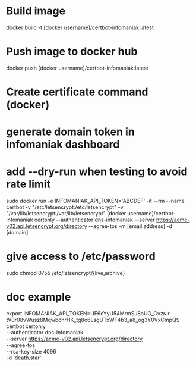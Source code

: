 # Build image
docker build -t [docker username]/certbot-infomaniak:latest .

# Push image to docker hub
docker push [docker username]/certbot-infomaniak:latest

# Create certificate command (docker)
# generate domain token in infomaniak dashboard
# add  --dry-run when testing to avoid rate limit
sudo docker run -e INFOMANIAK_API_TOKEN='ABCDEF' -it --rm --name certbot -v "/etc/letsencrypt:/etc/letsencrypt" -v "/var/lib/letsencrypt:/var/lib/letsencrypt" [docker username]/certbot-infomaniak certonly --authenticator dns-infomaniak  --server https://acme-v02.api.letsencrypt.org/directory --agree-tos -m [email address] -d [domain]

# give access to /etc/password
sudo chmod 0755 /etc/letsencrypt/{live,archive}

# doc example
export INFOMANIAK_API_TOKEN=UF6cYyU54MrmSJ8oUO_GvzrJr-tV0r08vWusz8MqwbchrHK_tg8o6LsgUTxWF4b3_a8_og3Y0VxCmpQS
certbot certonly \
  --authenticator dns-infomaniak \
  --server https://acme-v02.api.letsencrypt.org/directory \
  --agree-tos \
  --rsa-key-size 4096 \
  -d 'death.star'






